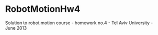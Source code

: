 RobotMotionHw4
==============

Solution to robot motion course - homework no.4 - Tel Aviv University - June 2013
